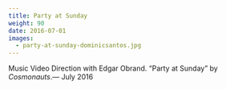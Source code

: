 ```yaml
---
title: Party at Sunday
weight: 90
date: 2016-07-01
images:
  - party-at-sunday-dominicsantos.jpg
---
```

Music Video Direction with Edgar Obrand. “Party at Sunday” by _Cosmonauts_.— July 2016